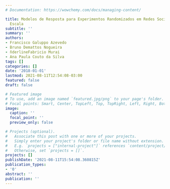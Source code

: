 ```yaml
---
# Documentation: https://wowchemy.com/docs/managing-content/

title: Modelos de Resposta para Experimentos Randomizados em Redes Sociais de Larga
  Escala
subtitle: ''
summary: ''
authors:
- Francisco Galuppo Azevedo
- Bruno Demattos Nogueira
- n̆derlineFabricio Murai
- Ana Paula Couto da Silva
tags: []
categories: []
date: '2018-01-01'
lastmod: 2021-08-11T12:54:08-03:00
featured: false
draft: false

# Featured image
# To use, add an image named `featured.jpg/png` to your page's folder.
# Focal points: Smart, Center, TopLeft, Top, TopRight, Left, Right, BottomLeft, Bottom, BottomRight.
image:
  caption: ''
  focal_point: ''
  preview_only: false

# Projects (optional).
#   Associate this post with one or more of your projects.
#   Simply enter your project's folder or file name without extension.
#   E.g. `projects = ["internal-project"]` references `content/project/deep-learning/index.md`.
#   Otherwise, set `projects = []`.
projects: []
publishDate: '2021-08-11T15:54:08.360815Z'
publication_types:
- '0'
abstract: ''
publication: ''
---
```

